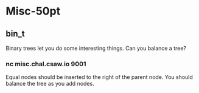 # Misc-50pt
## bin_t
Binary trees let you do some interesting things. Can you balance a tree?
### nc misc.chal.csaw.io 9001
Equal nodes should be inserted to the right of the parent node. You should balance the tree as you add nodes.